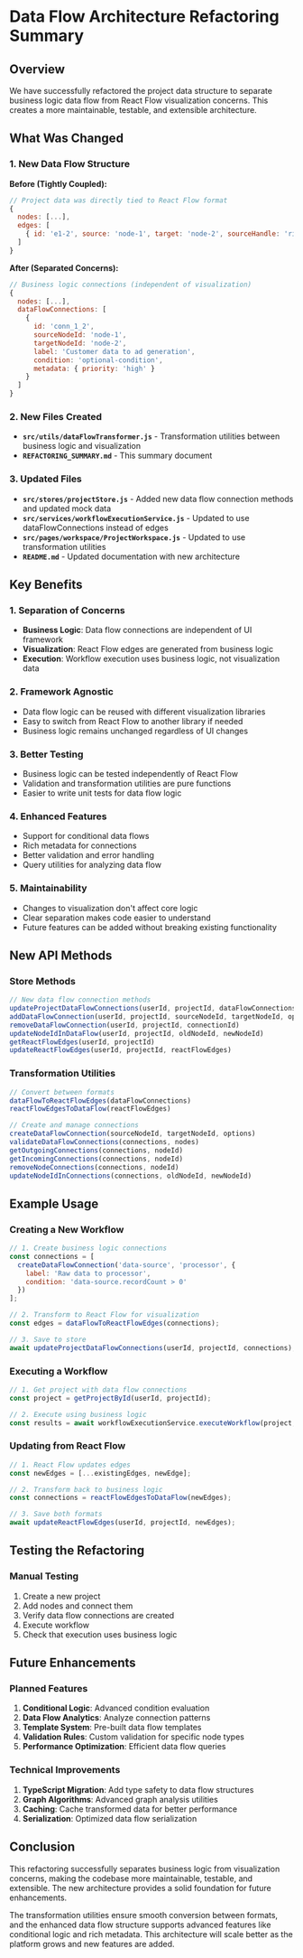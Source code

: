 # Data Flow Architecture Refactoring Summary

## Overview

We have successfully refactored the project data structure to separate business logic data flow from React Flow visualization concerns. This creates a more maintainable, testable, and extensible architecture.

## What Was Changed

### 1. New Data Flow Structure

**Before (Tightly Coupled):**
```javascript
// Project data was directly tied to React Flow format
{
  nodes: [...],
  edges: [
    { id: 'e1-2', source: 'node-1', target: 'node-2', sourceHandle: 'right', targetHandle: 'left', markerEnd: { type: 'arrowclosed' } }
  ]
}
```

**After (Separated Concerns):**
```javascript
// Business logic connections (independent of visualization)
{
  nodes: [...],
  dataFlowConnections: [
    { 
      id: 'conn_1_2', 
      sourceNodeId: 'node-1', 
      targetNodeId: 'node-2',
      label: 'Customer data to ad generation',
      condition: 'optional-condition',
      metadata: { priority: 'high' }
    }
  ]
}
```

### 2. New Files Created

- **`src/utils/dataFlowTransformer.js`** - Transformation utilities between business logic and visualization
- **`REFACTORING_SUMMARY.md`** - This summary document

### 3. Updated Files

- **`src/stores/projectStore.js`** - Added new data flow connection methods and updated mock data
- **`src/services/workflowExecutionService.js`** - Updated to use dataFlowConnections instead of edges
- **`src/pages/workspace/ProjectWorkspace.js`** - Updated to use transformation utilities
- **`README.md`** - Updated documentation with new architecture

## Key Benefits

### 1. Separation of Concerns
- **Business Logic**: Data flow connections are independent of UI framework
- **Visualization**: React Flow edges are generated from business logic
- **Execution**: Workflow execution uses business logic, not visualization data

### 2. Framework Agnostic
- Data flow logic can be reused with different visualization libraries
- Easy to switch from React Flow to another library if needed
- Business logic remains unchanged regardless of UI changes

### 3. Better Testing
- Business logic can be tested independently of React Flow
- Validation and transformation utilities are pure functions
- Easier to write unit tests for data flow logic

### 4. Enhanced Features
- Support for conditional data flows
- Rich metadata for connections
- Better validation and error handling
- Query utilities for analyzing data flow

### 5. Maintainability
- Changes to visualization don't affect core logic
- Clear separation makes code easier to understand
- Future features can be added without breaking existing functionality

## New API Methods

### Store Methods
```javascript
// New data flow connection methods
updateProjectDataFlowConnections(userId, projectId, dataFlowConnections)
addDataFlowConnection(userId, projectId, sourceNodeId, targetNodeId, options)
removeDataFlowConnection(userId, projectId, connectionId)
updateNodeIdInDataFlow(userId, projectId, oldNodeId, newNodeId)
getReactFlowEdges(userId, projectId)
updateReactFlowEdges(userId, projectId, reactFlowEdges)
```

### Transformation Utilities
```javascript
// Convert between formats
dataFlowToReactFlowEdges(dataFlowConnections)
reactFlowEdgesToDataFlow(reactFlowEdges)

// Create and manage connections
createDataFlowConnection(sourceNodeId, targetNodeId, options)
validateDataFlowConnections(connections, nodes)
getOutgoingConnections(connections, nodeId)
getIncomingConnections(connections, nodeId)
removeNodeConnections(connections, nodeId)
updateNodeIdInConnections(connections, oldNodeId, newNodeId)
```

## Example Usage

### Creating a New Workflow
```javascript
// 1. Create business logic connections
const connections = [
  createDataFlowConnection('data-source', 'processor', {
    label: 'Raw data to processor',
    condition: 'data-source.recordCount > 0'
  })
];

// 2. Transform to React Flow for visualization
const edges = dataFlowToReactFlowEdges(connections);

// 3. Save to store
await updateProjectDataFlowConnections(userId, projectId, connections);
```

### Executing a Workflow
```javascript
// 1. Get project with data flow connections
const project = getProjectById(userId, projectId);

// 2. Execute using business logic
const results = await workflowExecutionService.executeWorkflow(project, envVars, userId);
```

### Updating from React Flow
```javascript
// 1. React Flow updates edges
const newEdges = [...existingEdges, newEdge];

// 2. Transform back to business logic
const connections = reactFlowEdgesToDataFlow(newEdges);

// 3. Save both formats
await updateReactFlowEdges(userId, projectId, newEdges);
```

## Testing the Refactoring

### Manual Testing
1. Create a new project
2. Add nodes and connect them
3. Verify data flow connections are created
4. Execute workflow
5. Check that execution uses business logic

## Future Enhancements

### Planned Features
1. **Conditional Logic**: Advanced condition evaluation
2. **Data Flow Analytics**: Analyze connection patterns
3. **Template System**: Pre-built data flow templates
4. **Validation Rules**: Custom validation for specific node types
5. **Performance Optimization**: Efficient data flow queries

### Technical Improvements
1. **TypeScript Migration**: Add type safety to data flow structures
2. **Graph Algorithms**: Advanced graph analysis utilities
3. **Caching**: Cache transformed data for better performance
4. **Serialization**: Optimized data flow serialization

## Conclusion

This refactoring successfully separates business logic from visualization concerns, making the codebase more maintainable, testable, and extensible. The new architecture provides a solid foundation for future enhancements.

The transformation utilities ensure smooth conversion between formats, and the enhanced data flow structure supports advanced features like conditional logic and rich metadata. This architecture will scale better as the platform grows and new features are added. 
